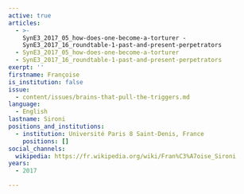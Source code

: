 ```yaml
---
active: true
articles:
  - >-
    SynE3_2017_05_how-does-one-become-a-torturer -
    SynE3_2017_16_roundtable-1-past-and-present-perpetrators
  - SynE3_2017_05_how-does-one-become-a-torturer
  - SynE3_2017_16_roundtable-1-past-and-present-perpetrators
exerpt: ''
firstname: Françoise
is_institution: false
issue:
  - content/issues/brains-that-pull-the-triggers.md
language:
  - English
lastname: Sironi
positions_and_institutions:
  - institution: Université Paris 8 Saint-Denis, France
    positions: []
social_channels:
  wikipedia: https://fr.wikipedia.org/wiki/Fran%C3%A7oise_Sironi
years:
  - 2017

---
```

